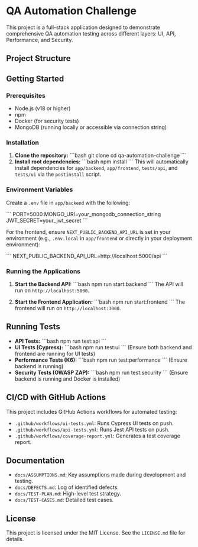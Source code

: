 # QA Automation Challenge

This project is a full-stack application designed to demonstrate comprehensive QA automation testing across different layers: UI, API, Performance, and Security.

## Project Structure



## Getting Started

### Prerequisites

- Node.js (v18 or higher)
- npm
- Docker (for security tests)
- MongoDB (running locally or accessible via connection string)

### Installation

1.  **Clone the repository:**
    \`\`\`bash
    git clone <repository-url>
    cd qa-automation-challenge
    \`\`\`
2.  **Install root dependencies:**
    \`\`\`bash
    npm install
    \`\`\`
    This will automatically install dependencies for `app/backend`, `app/frontend`, `tests/api`, and `tests/ui` via the `postinstall` script.

### Environment Variables

Create a `.env` file in `app/backend` with the following:

\`\`\`
PORT=5000
MONGO_URI=your_mongodb_connection_string
JWT_SECRET=your_jwt_secret
\`\`\`

For the frontend, ensure `NEXT_PUBLIC_BACKEND_API_URL` is set in your environment (e.g., `.env.local` in `app/frontend` or directly in your deployment environment):

\`\`\`
NEXT_PUBLIC_BACKEND_API_URL=http://localhost:5000/api
\`\`\`

### Running the Applications

1.  **Start the Backend API:**
    \`\`\`bash
    npm run start:backend
    \`\`\`
    The API will run on `http://localhost:5000`.

2.  **Start the Frontend Application:**
    \`\`\`bash
    npm run start:frontend
    \`\`\`
    The frontend will run on `http://localhost:3000`.

## Running Tests

-   **API Tests:**
    \`\`\`bash
    npm run test:api
    \`\`\`
-   **UI Tests (Cypress):**
    \`\`\`bash
    npm run test:ui
    \`\`\`
    (Ensure both backend and frontend are running for UI tests)
-   **Performance Tests (K6):**
    \`\`\`bash
    npm run test:performance
    \`\`\`
    (Ensure backend is running)
-   **Security Tests (OWASP ZAP):**
    \`\`\`bash
    npm run test:security
    \`\`\`
    (Ensure backend is running and Docker is installed)

## CI/CD with GitHub Actions

This project includes GitHub Actions workflows for automated testing:

-   `.github/workflows/ui-tests.yml`: Runs Cypress UI tests on push.
-   `.github/workflows/api-tests.yml`: Runs Jest API tests on push.
-   `.github/workflows/coverage-report.yml`: Generates a test coverage report.

## Documentation

-   `docs/ASSUMPTIONS.md`: Key assumptions made during development and testing.
-   `docs/DEFECTS.md`: Log of identified defects.
-   `docs/TEST-PLAN.md`: High-level test strategy.
-   `docs/TEST-CASES.md`: Detailed test cases.

## License

This project is licensed under the MIT License. See the `LICENSE.md` file for details.
